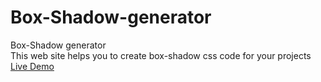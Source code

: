 # Box-Shadow-generator
Box-Shadow generator<br>
This web site helps you to create box-shadow css code for your projects
<a href='https://arman-sahakyan.github.io/Box-Shadow-generator/build/index.html'>Live Demo</a>

